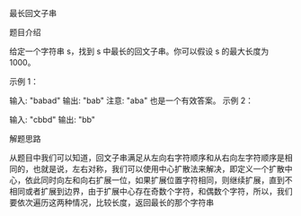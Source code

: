最长回文子串

题目介绍

给定一个字符串 s，找到 s 中最长的回文子串。你可以假设 s 的最大长度为 1000。

示例 1：

输入: "babad"
输出: "bab"
注意: "aba" 也是一个有效答案。
示例 2：

输入: "cbbd"
输出: "bb"

解题思路

从题目中我们可以知道，回文子串满足从左向右字符顺序和从右向左字符顺序是相同的，也就是说，左右对称，我们可以使用中心扩散法来解决，即定义一个扩散中心，依此同时向左和向右扩展一位，如果扩展位置字符相同，则继续扩展，直到不相同或者扩展到边界，由于扩展中心存在奇数个字符，和偶数个字符，所以，我们要依次遍历这两种情况，比较长度，返回最长的那个字符串
